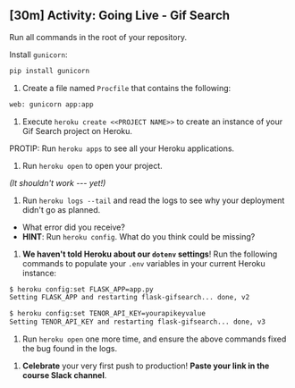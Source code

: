 <!-- > -->

## [**30m**] Activity: Going Live - Gif Search

Run all commands in the root of your repository.

<!-- v -->

Install `gunicorn`:

```bash
pip install gunicorn
```

<!-- v -->

1. Create a file named `Procfile` that contains the following:

```bash
web: gunicorn app:app
```

<!-- v -->

1. Execute `heroku create <<PROJECT NAME>>` to create an instance of your Gif Search project on Heroku.

PROTIP: Run `heroku apps` to see all your Heroku applications.

<!-- v -->

1. Run `heroku open` to open your project.

_(It shouldn't work --- yet!)_

<!-- v -->

1. Run `heroku logs --tail` and read the logs to see why your deployment didn't go as planned.

- What error did you receive?
- **HINT**: Run `heroku config`. What do you think could be missing?

<!-- v -->

1. **We haven't told Heroku about our `dotenv` settings**! Run the following commands to populate your `.env` variables in your current Heroku instance:

 ```bash
 $ heroku config:set FLASK_APP=app.py
 Setting FLASK_APP and restarting flask-gifsearch... done, v2

 $ heroku config:set TENOR_API_KEY=yourapikeyvalue
 Setting TENOR_API_KEY and restarting flask-gifsearch... done, v3
 ```

<!-- v -->

1. Run `heroku open` one more time, and ensure the above commands fixed the bug found in the logs.

<!-- v -->

1. **Celebrate** your very first push to production! **Paste your link in the course Slack channel**.

